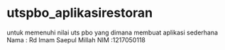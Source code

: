 # utspbo_aplikasirestoran
untuk memenuhi nilai uts pbo yang dimana membuat aplikasi sederhana Nama : Rd Imam Saepul Millah NIM :1217050118

